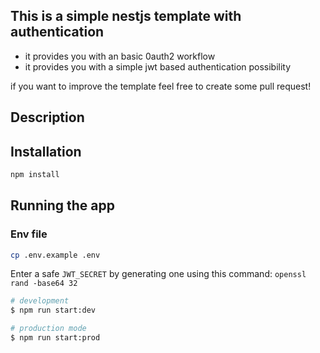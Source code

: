 ## This is a simple nestjs template with authentication

- it provides you with an basic 0auth2 workflow
- it provides you with a simple jwt based authentication possibility

if you want to improve the template feel free to create some pull request!

## Description

## Installation

```bash
npm install

```

## Running the app

### Env file

```bash
cp .env.example .env
```

Enter a safe `JWT_SECRET` by generating one using this command: `openssl rand -base64 32`

```bash
# development
$ npm run start:dev

# production mode
$ npm run start:prod
```